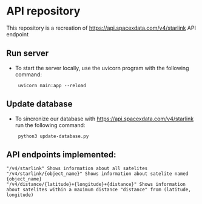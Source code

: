 # API repository


This repository is a recreation of  https://api.spacexdata.com/v4/starlink API endpoint



## Run server

* To start the server locally, use the uvicorn program with the following command:

       uvicorn main:app --reload

## Update database

* To sincronize our database with https://api.spacexdata.com/v4/starlink run the following command:

       python3 update-database.py

## API endpoints implemented:

    "/v4/starlink" Shows information about all satelites
    "/v4/starlink/{object_name}" Shows information about satelite named {object_name}
    "/v4/distance/{latitude}+{longitude}+{distance}" Shows information about satelites within a maximum distance "distance" from (latitude, longitude)

